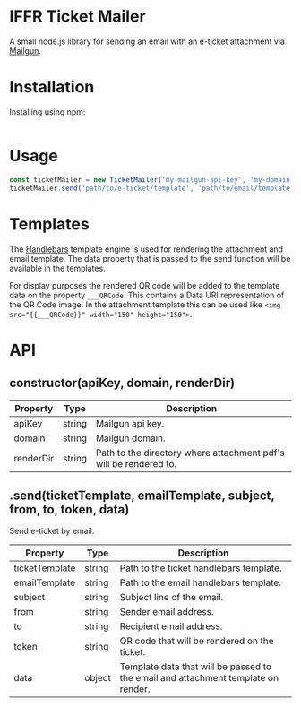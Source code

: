 # IFFR Ticket Mailer
A small node.js library for sending an email with an e-ticket attachment via [Mailgun](https://www.mailgun.com/).

# Installation
Installing using npm:
```

```

# Usage

```javascript
const ticketMailer = new TicketMailer('my-mailgun-api-key', 'my-domain.com', 'path/to/render/directory/');
ticketMailer.send('path/to/e-ticket/template', 'path/to/email/template', 'email subject', 'SenderName <sender@my-domain.com>', 'recipient@email.com', 'myQrCode', {});
```

# Templates
The [Handlebars](https://handlebarsjs.com/) template engine is used for rendering the attachment and email template. The data property that is passed to the send function will be available in the templates.

For display purposes the rendered QR code will be added to the template data on the property ```___QRCode```. This contains a Data URI representation of the QR Code image. In the attachment template this can be used like ```<img src="{{___QRCode}}" width="150" height="150">```.

# API
## constructor(apiKey, domain, renderDir)
Property | Type | Description
--- | --- | ---
apiKey | string | Mailgun api key.
domain | string | Mailgun domain.
renderDir | string | Path to the directory where attachment pdf's will be rendered to. 


## .send(ticketTemplate, emailTemplate, subject, from, to, token, data)
Send e-ticket by email.

Property | Type | Description
--- | --- | ---
ticketTemplate | string | Path to the ticket handlebars template.
emailTemplate | string | Path to the email handlebars template.
subject | string | Subject line of the email.
from | string | Sender email address.
to | string | Recipient email address.
token | string | QR code that will be rendered on the ticket.
data | object | Template data that will be passed to the email and attachment template on render.

 



